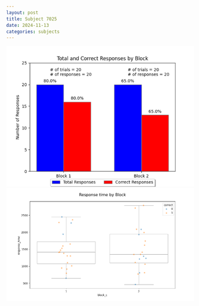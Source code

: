 ```yaml
---
layout: post
title: Subject 7025
date: 2024-11-13
categories: subjects
---
```


![](data/7025/run-7/7025_ATS_responses.png)
![](data/7025/run-7/7025_ATS_rt.png)
